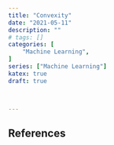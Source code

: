 ```yaml
---
title: "Convexity"
date: "2021-05-11"
description: ""
# tags: []
categories: [
    "Machine Learning",
]
series: ["Machine Learning"]
katex: true
draft: true



---
```






## References

